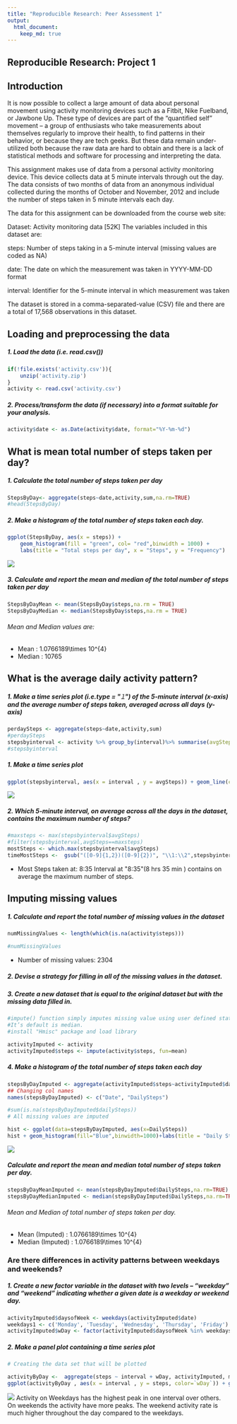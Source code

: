 ```yaml
---
title: "Reproducible Research: Peer Assessment 1"
output: 
  html_document:
    keep_md: true
---
```



## Reproducible Research: Project 1

## Introduction

It is now possible to collect a large amount of data about personal movement using activity monitoring devices such as a Fitbit, Nike Fuelband, or Jawbone Up. These type of devices are part of the “quantified self” movement – a group of enthusiasts who take measurements about themselves regularly to improve their health, to find patterns in their behavior, or because they are tech geeks. But these data remain under-utilized both because the raw data are hard to obtain and there is a lack of statistical methods and software for processing and interpreting the data.

This assignment makes use of data from a personal activity monitoring device. This device collects data at 5 minute intervals through out the day. The data consists of two months of data from an anonymous individual collected during the months of October and November, 2012 and include the number of steps taken in 5 minute intervals each day.

The data for this assignment can be downloaded from the course web site:

Dataset: Activity monitoring data [52K]
The variables included in this dataset are:

steps: Number of steps taking in a 5-minute interval (missing values are coded as NA)

date: The date on which the measurement was taken in YYYY-MM-DD format

interval: Identifier for the 5-minute interval in which measurement was taken

The dataset is stored in a comma-separated-value (CSV) file and there are a total of 17,568 observations in this dataset. 



## Loading and preprocessing the data

##### 1. Load the data (i.e. read.csv())

```r
if(!file.exists('activity.csv')){
    unzip('activity.zip')
}
activity <- read.csv('activity.csv')
```
##### 2. Process/transform the data (if necessary) into a format suitable for your analysis.


```r
activity$date <- as.Date(activity$date, format="%Y-%m-%d")
```

## What is mean total number of steps taken per day?

##### 1. Calculate the total number of steps taken per day


```r
StepsByDay<- aggregate(steps~date,activity,sum,na.rm=TRUE)
#head(StepsByDay)
```

##### 2. Make a histogram of the total number of steps taken each day. 


```r
ggplot(StepsByDay, aes(x = steps)) +
    geom_histogram(fill = "green", col= "red",binwidth = 1000) +
    labs(title = "Total steps per day", x = "Steps", y = "Frequency")
```

![](PA1_template_files/figure-html/ggplot1code-1.png)<!-- -->

##### 3. Calculate and report the mean and median of the total number of steps taken per day


```r
StepsByDayMean <- mean(StepsByDay$steps,na.rm = TRUE)
StepsByDayMedian <- median(StepsByDay$steps,na.rm = TRUE)
```

###### Mean and Median values are:
* Mean : 1.0766189\times 10^{4}
* Median :  10765

## What is the average daily activity pattern?

##### 1. Make a time series plot (i.e.type = "𝚕") of the 5-minute interval (x-axis) and the average number of steps taken, averaged across all days (y-axis)


```r
perdaySteps <- aggregate(steps~date,activity,sum)
#perdaySteps
stepsbyinterval <- activity %>% group_by(interval)%>% summarise(avgSteps= mean(steps,na.rm = TRUE))
#stepsbyinterval
```

##### 1. Make a time series plot


```r
ggplot(stepsbyinterval, aes(x = interval , y = avgSteps)) + geom_line(color="red", size=1) + labs(title = "Avg. Daily Steps", x = "Interval", y = "Avg. Steps per day")
```

![](PA1_template_files/figure-html/timeseries-1.png)<!-- -->
 
##### 2. Which 5-minute interval, on average across all the days in the dataset, contains the maximum number of steps?


```r
#maxsteps <- max(stepsbyinterval$avgSteps)
#filter(stepsbyinterval,avgSteps==maxsteps)
mostSteps <- which.max(stepsbyinterval$avgSteps)
timeMostSteps <-  gsub("([0-9]{1,2})([0-9]{2})", "\\1:\\2",stepsbyinterval[mostSteps,'interval'])
```

* Most Steps taken  at: 8:35
Interval at "8:35"(8 hrs 35 min ) contains on average the maximum number of steps.

## Imputing missing values

##### 1. Calculate and report the total number of missing values in the dataset 


```r
numMissingValues <- length(which(is.na(activity$steps)))

#numMissingValues
```

* Number of missing values: 2304

##### 2. Devise a strategy for filling in all of the missing values in the dataset.

##### 3. Create a new dataset that is equal to the original dataset but with the missing data filled in.


```r
#impute() function simply imputes missing value using user defined statistical method (mean, max, median). 
#It’s default is median.
#install "Hmisc" package and load library

activityImputed <- activity
activityImputed$steps <- impute(activity$steps, fun=mean)
```

##### 4. Make a histogram of the total number of steps taken each day 


```r
stepsByDayImputed <- aggregate(activityImputed$steps~activityImputed$date,activityImputed, sum)
## Changing col names
names(stepsByDayImputed) <- c("Date", "DailySteps")

#sum(is.na(stepsByDayImputed$dailySteps))
# All missing values are imputed

hist <- ggplot(data=stepsByDayImputed, aes(x=DailySteps))
hist + geom_histogram(fill="Blue",binwidth=1000)+labs(title = "Daily Steps", x = "Daily Steps", y = "Frequency")
```

![](PA1_template_files/figure-html/dailystepscode-1.png)<!-- -->

##### Calculate and report the mean and median total number of steps taken per day. 


```r
stepsByDayMeanImputed <- mean(stepsByDayImputed$DailySteps,na.rm=TRUE)
stepsByDayMedianImputed <- median(stepsByDayImputed$DailySteps,na.rm=TRUE)
```
###### Mean and Median of total number of steps taken per day.
* Mean (Imputed) : 1.0766189\times 10^{4}
* Median (Imputed) :  1.0766189\times 10^{4}

### Are there differences in activity patterns between weekdays and weekends?
##### 1. Create a new factor variable in the dataset with two levels – “weekday” and “weekend” indicating whether a given date is a weekday or weekend day.


```r
activityImputed$daysofWeek <- weekdays(activityImputed$date)
weekdays1 <- c('Monday', 'Tuesday', 'Wednesday', 'Thursday', 'Friday')
activityImputed$wDay <- factor(activityImputed$daysofWeek %in% weekdays1,levels=c(FALSE, TRUE), labels=c('weekend', 'weekday')) 
```

##### 2. Make a panel plot containing a time series plot


```r
# Creating the data set that will be plotted

activityByDay <-  aggregate(steps ~ interval + wDay, activityImputed, mean)
ggplot(activityByDay , aes(x = interval , y = steps, color=`wDay`)) + geom_line() + labs(title = "Avg. Daily Steps by Weektype", x = "Interval", y = "No. of Steps") + facet_wrap(~`wDay` , ncol = 1, nrow=2)
```

![](PA1_template_files/figure-html/ggplot2code-1.png)<!-- -->
Activity on Weekdays has the highest peak in one interval over others. On weekends the activity have more peaks. The weekend activity rate is much higher throughout the day compared to the weekdays.
